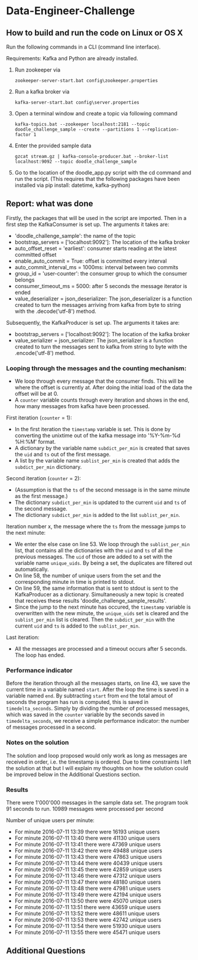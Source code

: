 # Data-Engineer-Challenge

## How to build and run the code on Linux or OS X
Run the following commands in a CLI (command line interface).

Requirements: Kafka and Python are already installed.

1. Run zookeeper via

    `zookeeper-server-start.bat config\zookeeper.properties`
    
2. Run a kafka broker via

    `kafka-server-start.bat config\server.properties`
    
3. Open a terminal window and create a topic via following command

    `kafka-topics.bat --zookeeper localhost:2181 --topic doodle_challenge_sample --create --partitions 1 --replication-factor 1`
    
4. Enter the provided sample data 

    `gzcat stream.gz | kafka-console-producer.bat --broker-list localhost:9092 --topic doodle_challenge_sample`
    
5. Go to the location of the doodle_app.py script with the cd command and run the script. (This requires that the following packages have been installed via pip install: datetime, kafka-python)
    

## Report: what was done
Firstly, the packages that will be used in the script are imported. Then in a first step the KafkaConsumer is set up. The arguments it takes are:
- 'doodle_challenge_sample': the name of the topic
- bootstrap_servers = ['localhost:9092']: The location of the kafka broker
- auto_offset_reset = 'earliest': consumer starts reading at the latest committed offset
- enable_auto_commit = True: offset is committed every interval
- auto_commit_interval_ms = 1000ms: interval between two commits
- group_id = 'user-counter': the consumer group to which the consumer belongs
- consumer_timeout_ms = 5000: after 5 seconds the message iterator is ended
- value_deserializer = json_deserializer: The json_deserializer is a function created to turn the messages arriving from kafka from byte to string with the .decode('utf-8') method.

Subsequently, the KafkaProducer is set up. The arguments it takes are:
- bootstrap_servers = ['localhost:9092']: The location of the kafka broker
- value_serializer = json_serializer: The json_serializer is a function created to turn the messages sent to kafka from string to byte with the .encode('utf-8') method.

### Looping through the messages and the counting mechanism:
- We loop through every message that the consumer finds. This will be where the offset is currently at. After doing the initial load of the data the offset will be at 0.
- A `counter` variable counts through every iteration and shows in the end, how many messages from kafka have been processed.

First iteration (`counter` = 1):
- In the first iteration the `timestamp` variable is set. This is done by converting the unixtime out of the kafka message into '%Y-%m-%d %H:%M' format.
- A dictionary by the variable name `subdict_per_min` is created that saves the `uid` and `ts` out of the first message.
- A list by the variable name `sublist_per_min` is created that adds the `subdict_per_min` dictionary.

Second iteration (`counter` = 2): 
- (Assumption is that the `ts` of the second message is in the same minute as the first message.)
- The dictionary `subdict_per_min` is updated to the current `uid` and `ts` of the second message.
- The dictionary `subdict_per_min` is added to the list `sublist_per_min`.

Iteration number x, the message where the `ts` from the message jumps to the next minute:
- We enter the else case on line 53. We loop through the `sublist_per_min` list, that contains all the dictionaries with the `uid` and `ts` of all the previous messages. The `uid` of those are added to a set with the variable name `unique_uids`. By being a set, the duplicates are filtered out automatically.
- On line 58, the number of unique users from the set and the corresponding minute in time is printed to stdout.
- On line 59, the same information that is sent to stdout is sent to the KafkaProducer as a dictionary. Simultaneously a new topic is created that receives these results 'doodle_challenge_sample_results'.
- Since the jump to the next minute has occured, the `timestamp` variable is overwritten with the new minute, the `unique_uids` set is cleared and the `sublist_per_min` list is cleared. Then the `subdict_per_min` with the current `uid` and `ts` is added to the `sublist_per_min`.

Last iteration:
- All the messages are processed and a timeout occurs after 5 seconds. The loop has ended.

### Performance indicator
Before the iteration through all the messages starts, on line 43, we save the current time in a variable named `start`. After the loop the time is saved in a variable named `end`. By subtracting `start` from `end` the total amout of seconds the program has run is computed, this is saved in `timedelta_seconds`. Simply by dividing the number of processed messages, which was saved in the `counter` variable by the seconds saved in `timedelta_seconds`, we receive a simple performance indicator: the number of messages processed in a second.

### Notes on the solution
The solution and loop proposed would only work as long as messages are received in order, i.e. the timestamp is ordered. Due to time constraints I left the solution at that but I will explain my thoughts on how the solution could be improved below in the Additional Questions section.

### Results
There were 1'000'000 messages in the sample data set. The program took 91 seconds to run. 10989 messages were processed per second

Number of unique users per minute:
- For minute 2016-07-11 13:39 there were 16193 unique users
- For minute 2016-07-11 13:40 there were 41130 unique users
- For minute 2016-07-11 13:41 there were 47369 unique users
- For minute 2016-07-11 13:42 there were 49488 unique users
- For minute 2016-07-11 13:43 there were 47863 unique users
- For minute 2016-07-11 13:44 there were 40439 unique users
- For minute 2016-07-11 13:45 there were 42859 unique users
- For minute 2016-07-11 13:46 there were 47312 unique users
- For minute 2016-07-11 13:47 there were 48180 unique users
- For minute 2016-07-11 13:48 there were 47981 unique users
- For minute 2016-07-11 13:49 there were 42194 unique users
- For minute 2016-07-11 13:50 there were 45070 unique users
- For minute 2016-07-11 13:51 there were 43659 unique users
- For minute 2016-07-11 13:52 there were 48611 unique users
- For minute 2016-07-11 13:53 there were 42742 unique users
- For minute 2016-07-11 13:54 there were 51930 unique users
- For minute 2016-07-11 13:55 there were 45471 unique users

## Additional Questions



